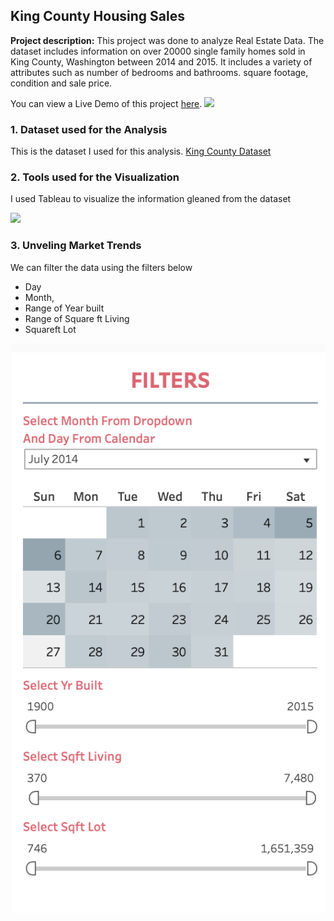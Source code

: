 ## King County Housing Sales

**Project description:** This project was done to analyze Real Estate Data. The dataset includes information on over 20000 single family homes sold in King County, Washington between 2014 and 2015. It includes a variety of attributes such as number of bedrooms and bathrooms. square footage, condition and sale price.

You can view a Live Demo of this project [here](https://public.tableau.com/app/profile/temiloluwa.adejuwon/viz/KingCountyHousingSales_17046167950620/KingCountyHouseSales).
<img src="images/1.png?raw=true"/>

### 1. Dataset used for the Analysis

This is the dataset I used for this analysis. [King County Dataset ](/docs/HouseData.xlsx)

### 2. Tools used for the Visualization

I used Tableau to visualize the information gleaned from the dataset

<img src="images/2.png?raw=true"/>

### 3. Unveling Market Trends
We can filter the data using the filters below 
- Day
- Month,
- Range of Year built
- Range of Square ft Living
-  Squareft Lot

<img src="images/3.png?raw=true"/>



